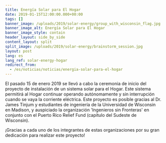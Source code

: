 ```yaml
---
title: Energía Solar para El Hogar
date: 2019-01-15T12:00:00.000+00:00
tags: []
banner_image: /uploads/2019/solar-energy/group_with_wisconsin_flag.jpg
banner_image_alt: Energía Solar para El Hogar
banner_image_style: contain
header_layout: side_by_side
content_layout: split
split_image: /uploads/2019/solar-energy/brainstorm_session.jpg
layout: post
lang: es
lang_ref: solar-energy-hogar
redirect_from:
  - /es/noticias/noticias/energia-solar-para-el-hogar
---
```

El pasado 15 de enero 2019 se llevó a cabo la ceremonia de inicio del proyecto de instalación de un sistema solar para el Hogar. Este sistema permitirá al Hogar continuar operando autónomamente y sin interrupción cuando se vaya la corriente eléctrica. Este proyecto es posible gracias al Dr. James Tinjum y estudiantes de ingeniería de la Universidad de Wisconsin en Madison, y auspiciado la organización 'Ingenieros sin Fronteras' en conjunto con el Puerto Rico Relief Fund (capítulo del Sudeste de Wisconsin).

¡Gracias a cada uno de los integrantes de estas organizaciones por su gran dedicación para realizar este proyecto!
